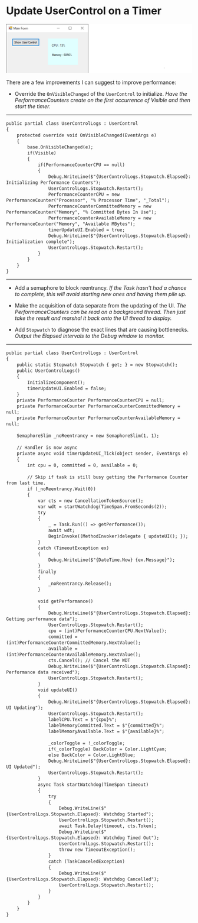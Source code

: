 # Update UserControl on a Timer

![screenshot](https://github.com/IVSoftware/cpu_performance_net_framework/blob/master/cpu_performance_net_framework/ReadMe/screenshot.png)

There are a few improvements I can suggest to improve performance:

- Override the `OnVisibleChanged` of the `UserControl` to initialize. *Have the PerformanceCounters create on the first occurrence of Visible and then start the timer.*

***
    public partial class UserControlLogs : UserControl
    {
        protected override void OnVisibleChanged(EventArgs e)
        {
            base.OnVisibleChanged(e);
            if(Visible)
            {
                if(PerformanceCounterCPU == null)
                {
                    Debug.WriteLine($"{UserControlLogs.Stopwatch.Elapsed}: Initializing Performance Counters");
                    UserControlLogs.Stopwatch.Restart();
                    PerformanceCounterCPU = new PerformanceCounter("Processor", "% Processor Time", "_Total");
                    PerformanceCounterCommittedMemory = new PerformanceCounter("Memory", "% Committed Bytes In Use");
                    PerformanceCounterAvailableMemory = new PerformanceCounter("Memory", "Available MBytes");
                    timerUpdateUI.Enabled = true;
                    Debug.WriteLine($"{UserControlLogs.Stopwatch.Elapsed}: Initialization complete");
                    UserControlLogs.Stopwatch.Restart();
                }
            }
        }
    }

***
- Add a semaphore to block reentrancy. *If the Task hasn't had a chance to complete, this will avoid starting new ones and having them pile up.*

- Make the acquisition of data separate from the updating of the UI. *The PerformanceCounters can be read on a background thread. Then just take the result and marshal it back onto the UI thread to display.*

- Add `Stopwatch` to diagnose the exact lines that are causing bottlenecks. 
*Output the Elapsed intervals to the Debug window to monitor.*

***
    public partial class UserControlLogs : UserControl
    {
        public static Stopwatch Stopwatch { get; } = new Stopwatch();
        public UserControlLogs()
        {
            InitializeComponent();
            timerUpdateUI.Enabled = false;
        }
        private PerformanceCounter PerformanceCounterCPU = null;
        private PerformanceCounter PerformanceCounterCommittedMemory = null;
        private PerformanceCounter PerformanceCounterAvailableMemory = null;

        SemaphoreSlim _noReentrancy = new SemaphoreSlim(1, 1);

        // Handler is now async
        private async void timerUpdateUI_Tick(object sender, EventArgs e)
        {
            int cpu = 0, committed = 0, available = 0;
            
            // Skip if task is still busy getting the Performance Counter from last time.
            if (_noReentrancy.Wait(0))
            {
                var cts = new CancellationTokenSource();
                var wdt = startWatchdog(TimeSpan.FromSeconds(2));
                try
                {
                    _ = Task.Run(() => getPerformance());
                    await wdt; 
                    BeginInvoke((MethodInvoker)delegate { updateUI(); });
                }
                catch (TimeoutException ex)
                {
                    Debug.WriteLine($"{DateTime.Now} {ex.Message}");
                }
                finally
                {
                    _noReentrancy.Release();
                }

                void getPerformance()
                {
                    Debug.WriteLine($"{UserControlLogs.Stopwatch.Elapsed}: Getting performance data");
                    UserControlLogs.Stopwatch.Restart();
                    cpu = (int)PerformanceCounterCPU.NextValue();
                    committed = (int)PerformanceCounterCommittedMemory.NextValue();
                    available = (int)PerformanceCounterAvailableMemory.NextValue();
                    cts.Cancel(); // Cancel the WDT
                    Debug.WriteLine($"{UserControlLogs.Stopwatch.Elapsed}: Performance data received");
                    UserControlLogs.Stopwatch.Restart();
                }
                void updateUI()
                {
                    Debug.WriteLine($"{UserControlLogs.Stopwatch.Elapsed}: UI Updating");
                    UserControlLogs.Stopwatch.Restart();
                    labelCPU.Text = $"{cpu}%";
                    labelMemoryCommitted.Text = $"{committed}%";
                    labelMemoryAvailable.Text = $"{available}%";

                    _colorToggle = !_colorToggle;
                    if(_colorToggle) BackColor = Color.LightCyan;
                    else BackColor = Color.LightBlue;
                    Debug.WriteLine($"{UserControlLogs.Stopwatch.Elapsed}: UI Updated");
                    UserControlLogs.Stopwatch.Restart();
                }
                async Task startWatchdog(TimeSpan timeout)
                {
                    try
                    {
                        Debug.WriteLine($"{UserControlLogs.Stopwatch.Elapsed}: Watchdog Started");
                        UserControlLogs.Stopwatch.Restart();
                        await Task.Delay(timeout, cts.Token);
                        Debug.WriteLine($"{UserControlLogs.Stopwatch.Elapsed}: Watchdog Timed Out");
                        UserControlLogs.Stopwatch.Restart();
                        throw new TimeoutException();
                    }
                    catch (TaskCanceledException) 
                    {
                        Debug.WriteLine($"{UserControlLogs.Stopwatch.Elapsed}: Watchdog Cancelled");
                        UserControlLogs.Stopwatch.Restart();
                    }
                }
            }
        }
    }
